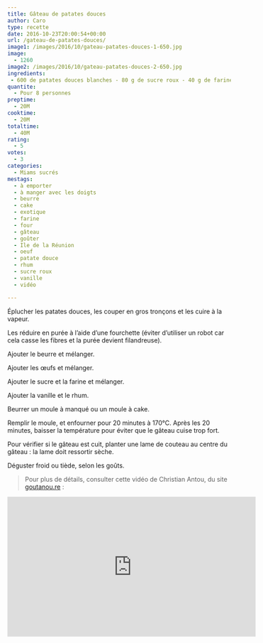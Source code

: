 ```yaml
---
title: Gâteau de patates douces
author: Caro
type: recette
date: 2016-10-23T20:00:54+00:00
url: /gateau-de-patates-douces/
image1: /images/2016/10/gateau-patates-douces-1-650.jpg
image:
  - 1260
image2: /images/2016/10/gateau-patates-douces-2-650.jpg
ingredients:
 - 600 de patates douces blanches - 80 g de sucre roux - 40 g de farine - 100 g de beurre - 2 œufs - vanille - 2 cuillères à soupe de Rhum (ou d'eau de fleur d'oranger)
quantite:
  - Pour 8 personnes
preptime:
  - 20M
cooktime:
  - 20M
totaltime:
  - 40M
rating:
  - 5
votes:
  - 3
categories:
  - Miams sucrés
mestags:
  - à emporter
  - à manger avec les doigts
  - beurre
  - cake
  - exotique
  - farine
  - four
  - gâteau
  - goûter
  - Ile de la Réunion
  - oeuf
  - patate douce
  - rhum
  - sucre roux
  - vanille
  - vidéo

---
```

Éplucher les patates douces, les couper en gros tronçons et les cuire à la vapeur.
  
Les réduire en purée à l&rsquo;aide d&rsquo;une fourchette (éviter d&rsquo;utiliser un robot car cela casse les fibres et la purée devient filandreuse).

Ajouter le beurre et mélanger.

Ajouter les œufs et mélanger.

Ajouter le sucre et la farine et mélanger.

Ajouter la vanille et le rhum.

Beurrer un moule à manqué ou un moule à cake.

Remplir le moule, et enfourner pour 20 minutes à 170°C. Après les 20 minutes, baisser la température pour éviter que le gâteau cuise trop fort.

Pour vérifier si le gâteau est cuit, planter une lame de couteau au centre du gâteau : la lame doit ressortir sèche.

Déguster froid ou tiède, selon les goûts.

> Pour plus de détails, consulter cette vidéo de Christian Antou, du site <a href="http://goutanou.re/" target="_blank">goutanou.re</a> :

<div class="video-container">
  <iframe src="https://www.youtube.com/embed/bKxgU0uQtig" width="560" height="315" frameborder="0" allowfullscreen="allowfullscreen"></iframe>
</div>